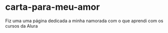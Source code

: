 # carta-para-meu-amor
Fiz uma uma página dedicada a minha namorada com o que aprendi com os cursos da Alura
